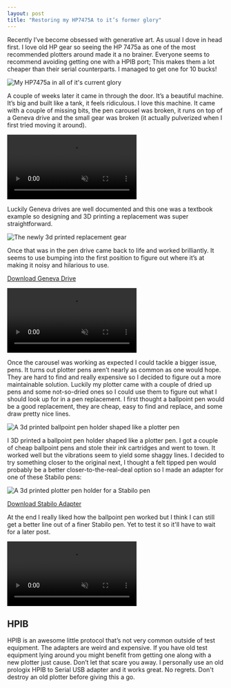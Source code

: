 ```yaml
---
layout: post
title: "Restoring my HP7475A to it’s former glory"
---
```


Recently I’ve become obsessed with generative art. As usual I dove in head first.
I love old HP gear so seeing the HP 7475a as one of the most recommended plotters
around made it a no brainer. Everyone seems to recommend avoiding getting one with
a HPIB port; This makes them a lot cheaper than their serial counterparts. I
managed to get one for 10 bucks!

![My HP7475a in all of it's current glory](/files/2018-10-26-restoring-my-hp7475a/hp7475a.jpeg)

A couple of weeks later it came in through the door. It’s a beautiful machine.
It’s big and built like a tank, it feels ridiculous. I love this machine. It
came with a couple of missing bits, the pen carousel was broken, it runs on top
of a Geneva drive and the small gear was broken (it actually pulverized when I
first tried moving it around).

<video playsinline muted="muted" autoplay="autoplay" preload="auto" loop="loop">
    <source src="/files/2018-10-26-restoring-my-hp7475a/gear-breaking.mp4" type="video/mp4">
</video>

Luckily Geneva drives are well documented and this one was a textbook example so
designing and 3D printing a replacement was super straightforward.

![The newly 3d printed replacement gear](/files/2018-10-26-restoring-my-hp7475a/new-gear.jpeg)

Once that was in the pen drive came back to life and worked brilliantly. It
seems to use bumping into the first position to figure out where it’s at making
it noisy and hilarious to use.

<script src="https://gumroad.com/js/gumroad.js"></script>

<a class="gumroad-button" href="https://gum.co/hp7475adrive">Download Geneva Drive</a>

<video playsinline muted="muted" autoplay="autoplay" preload="auto" loop="loop">
    <source src="/files/2018-10-26-restoring-my-hp7475a/new-gear-working.mp4" type="video/mp4">
</video>

Once the carousel was working as expected I could tackle a bigger issue, pens.
It turns out plotter pens aren’t nearly as common as one would hope. They are
hard to find and really expensive so I decided to figure out a more maintainable
solution. Luckily my plotter came with a couple of dried up pens and some
not-so-dried ones so I could use them to figure out what I should look up for in
a pen replacement. I first thought a ballpoint pen would be a good replacement,
they are cheap, easy to find and replace, and some draw pretty nice lines.

![A 3d printed ballpoint pen holder shaped like a plotter pen](/files/2018-10-26-restoring-my-hp7475a/ballpoint-holder.jpeg)

I 3D printed a ballpoint pen holder shaped like a plotter pen. I got a couple of
cheap ballpoint pens and stole their ink cartridges and went to town. It worked
well but the vibrations seem to yield some shaggy lines. I decided to try
something closer to the original next, I thought a felt tipped pen would
probably be a better closer-to-the-real-deal option so I made an adapter for one
of these Stabilo pens:

![A 3d printed plotter pen holder for a Stabilo pen](/files/2018-10-26-restoring-my-hp7475a/stabilo-holder.jpeg)

<a class="gumroad-button" href="https://seich.gumroad.com/l/qhiekx">Download Stabilo Adapter</a>

At the end I really liked how the ballpoint pen worked but I think I can still
get a better line out of a finer Stabilo pen. Yet to test it so it'll have to
wait for a later post.

<video playsinline muted="muted" autoplay="autoplay" preload="auto" loop="loop">
    <source src="/files/2018-10-26-restoring-my-hp7475a/ballpoint-pen-plot.mp4" type="video/mp4">
</video>

## HPIB

HPIB is an awesome little protocol that’s not very common outside of test
equipment. The adapters are weird and expensive. If you have old test equipment
lying around you might benefit from getting one along with a new plotter just
cause. Don’t let that scare you away. I personally use an old prologix HPIB to
Serial USB adapter and it works great. No regrets. Don't destroy an old plotter
before giving this a go.
